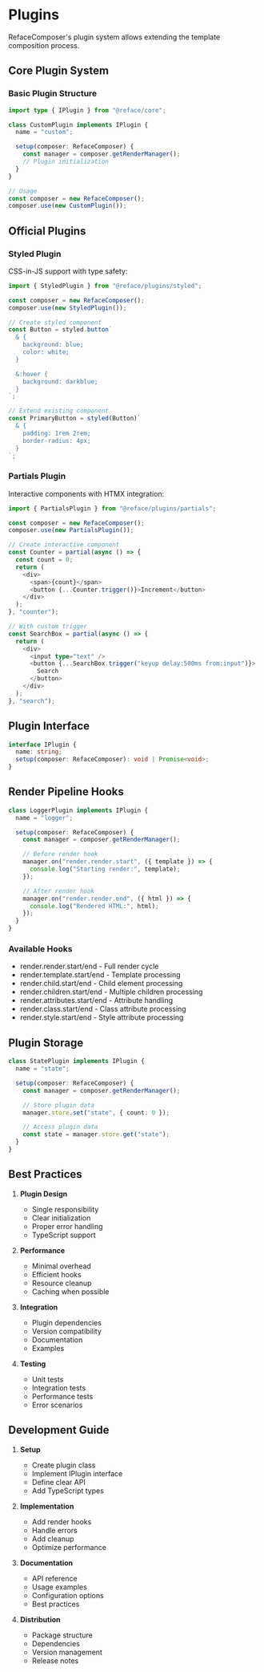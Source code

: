 # Plugins

RefaceComposer's plugin system allows extending the template composition process.

## Core Plugin System

### Basic Plugin Structure

```typescript
import type { IPlugin } from "@reface/core";

class CustomPlugin implements IPlugin {
  name = "custom";

  setup(composer: RefaceComposer) {
    const manager = composer.getRenderManager();
    // Plugin initialization
  }
}

// Usage
const composer = new RefaceComposer();
composer.use(new CustomPlugin());
```

## Official Plugins

### Styled Plugin

CSS-in-JS support with type safety:

```typescript
import { StyledPlugin } from "@reface/plugins/styled";

const composer = new RefaceComposer();
composer.use(new StyledPlugin());

// Create styled component
const Button = styled.button`
  & {
    background: blue;
    color: white;
  }

  &:hover {
    background: darkblue;
  }
`;

// Extend existing component
const PrimaryButton = styled(Button)`
  & {
    padding: 1rem 2rem;
    border-radius: 4px;
  }
`;
```

### Partials Plugin

Interactive components with HTMX integration:

```typescript
import { PartialsPlugin } from "@reface/plugins/partials";

const composer = new RefaceComposer();
composer.use(new PartialsPlugin());

// Create interactive component
const Counter = partial(async () => {
  const count = 0;
  return (
    <div>
      <span>{count}</span>
      <button {...Counter.trigger()}>Increment</button>
    </div>
  );
}, "counter");

// With custom trigger
const SearchBox = partial(async () => {
  return (
    <div>
      <input type="text" />
      <button {...SearchBox.trigger("keyup delay:500ms from:input")}>
        Search
      </button>
    </div>
  );
}, "search");
```

## Plugin Interface

```typescript
interface IPlugin {
  name: string;
  setup(composer: RefaceComposer): void | Promise<void>;
}
```

## Render Pipeline Hooks

```typescript
class LoggerPlugin implements IPlugin {
  name = "logger";

  setup(composer: RefaceComposer) {
    const manager = composer.getRenderManager();

    // Before render hook
    manager.on("render.render.start", ({ template }) => {
      console.log("Starting render:", template);
    });

    // After render hook
    manager.on("render.render.end", ({ html }) => {
      console.log("Rendered HTML:", html);
    });
  }
}
```

### Available Hooks

- render.render.start/end - Full render cycle
- render.template.start/end - Template processing
- render.child.start/end - Child element processing
- render.children.start/end - Multiple children processing
- render.attributes.start/end - Attribute handling
- render.class.start/end - Class attribute processing
- render.style.start/end - Style attribute processing

## Plugin Storage

```typescript
class StatePlugin implements IPlugin {
  name = "state";

  setup(composer: RefaceComposer) {
    const manager = composer.getRenderManager();

    // Store plugin data
    manager.store.set("state", { count: 0 });

    // Access plugin data
    const state = manager.store.get("state");
  }
}
```

## Best Practices

1. **Plugin Design**

   - Single responsibility
   - Clear initialization
   - Proper error handling
   - TypeScript support

2. **Performance**

   - Minimal overhead
   - Efficient hooks
   - Resource cleanup
   - Caching when possible

3. **Integration**

   - Plugin dependencies
   - Version compatibility
   - Documentation
   - Examples

4. **Testing**
   - Unit tests
   - Integration tests
   - Performance tests
   - Error scenarios

## Development Guide

1. **Setup**

   - Create plugin class
   - Implement IPlugin interface
   - Define clear API
   - Add TypeScript types

2. **Implementation**

   - Add render hooks
   - Handle errors
   - Add cleanup
   - Optimize performance

3. **Documentation**

   - API reference
   - Usage examples
   - Configuration options
   - Best practices

4. **Distribution**
   - Package structure
   - Dependencies
   - Version management
   - Release notes
